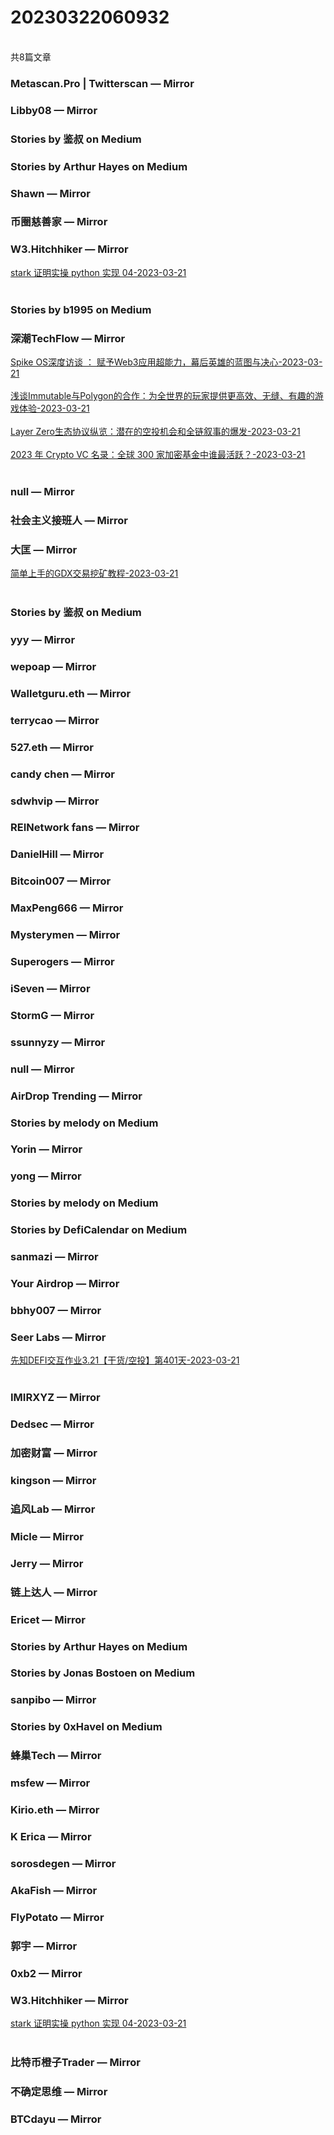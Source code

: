 <h1>20230322060932</h1><br/>共8篇文章


###  Metascan.Pro | Twitterscan — Mirror







###  Libby08 — Mirror









###  Stories by 鉴叔 on Medium









###  Stories by Arthur Hayes on Medium







###  Shawn — Mirror











###  币圈慈善家 — Mirror













###  W3.Hitchhiker — Mirror

<a target=_blank rel=nofollow href="https://mirror.xyz/0xE43a21Ee76b591fe6E479da8a8a388FCfea6F77F/_n0dDwJc2XddEOCALL9PkCHp-wH2kyleJrCjhrxkxiY" >stark 证明实操 python 实现 04-2023-03-21</a><br/><br/>









###  Stories by b1995 on Medium







###  深潮TechFlow — Mirror

<a target=_blank rel=nofollow href="https://mirror.xyz/0x0E58bB9795a9D0F065e3a8Cc2aed2A63D6977d8A/QEpKDmprxRwVYE_nLYiaACx2woRgorJH8milv5PpPJo" >Spike OS深度访谈 ： 赋予Web3应用超能力，幕后英雄的蓝图与决心-2023-03-21</a><br/><br/><a target=_blank rel=nofollow href="https://mirror.xyz/0x0E58bB9795a9D0F065e3a8Cc2aed2A63D6977d8A/7qG0GJb0g3EvzA5f4lEY0tM9PxbYRoXPiOaMrPfq_t4" >浅谈Immutable与Polygon的合作：为全世界的玩家提供更高效、无缝、有趣的游戏体验-2023-03-21</a><br/><br/><a target=_blank rel=nofollow href="https://mirror.xyz/0x0E58bB9795a9D0F065e3a8Cc2aed2A63D6977d8A/cIVzQ7Gr5IafbYLrQQUXMsPBitY0wHkWkL6npRnk6_U" >Layer Zero生态协议纵览：潜在的空投机会和全链叙事的爆发-2023-03-21</a><br/><br/><a target=_blank rel=nofollow href="https://mirror.xyz/0x0E58bB9795a9D0F065e3a8Cc2aed2A63D6977d8A/QZYt3qdz2h5sASV2m590h8sR1-VER7uo4jAUOu0RLDU" >2023 年 Crypto VC 名录：全球 300 家加密基金中谁最活跃？-2023-03-21</a><br/><br/>





###  null — Mirror





















###  社会主义接班人 — Mirror











###  大匡 — Mirror

<a target=_blank rel=nofollow href="https://mirror.xyz/0xD449B78c59dFf379b0A27Af50e81f00875b03381/stkWU1ApPvh8OeN6sFOJ20HlMuMq8UY7x49ic6eOt64" >简单上手的GDX交易挖矿教程-2023-03-21</a><br/><br/>





###  Stories by 鉴叔 on Medium









###  yyy — Mirror









###  wepoap — Mirror













###  Walletguru.eth — Mirror









###  terrycao — Mirror









###  527.eth — Mirror













###  candy chen — Mirror











###  sdwhvip — Mirror











###  REINetwork fans — Mirror











###  DanielHill — Mirror







###  Bitcoin007 — Mirror









###  MaxPeng666 — Mirror











###  Mysterymen — Mirror









###  Superogers — Mirror







###  iSeven — Mirror







###  StormG — Mirror







###  ssunnyzy — Mirror







###  null — Mirror







###  AirDrop Trending — Mirror









###  Stories by melody on Medium







###  Yorin — Mirror













###  yong — Mirror













###  Stories by melody on Medium







###  Stories by DefiCalendar on Medium







###  sanmazi — Mirror







###  Your Airdrop — Mirror











###  bbhy007 — Mirror











###  Seer Labs — Mirror

<a target=_blank rel=nofollow href="https://mirror.xyz/seerlabs.eth/tkSYMmZs6CFOngihahmUBetaNKOV5_J5gQGFD70Zz-o" >先知DEFI交互作业3.21【干货/空投】第401天-2023-03-21</a><br/><br/>









###  IMIRXYZ — Mirror











###  Dedsec — Mirror















###  加密财富 — Mirror









###  kingson — Mirror















###  追风Lab — Mirror











###  Micle — Mirror

















###  Jerry — Mirror









###  链上达人 — Mirror













###  Ericet — Mirror









###  Stories by Arthur Hayes on Medium









###  Stories by Jonas Bostoen on Medium









###  sanpibo — Mirror







###  Stories by 0xHavel on Medium









###  蜂巢Tech — Mirror











###  msfew — Mirror









###  Kirio.eth — Mirror







###  K Erica — Mirror













###  sorosdegen — Mirror









###  AkaFish — Mirror









###  FlyPotato — Mirror













###  郭宇 — Mirror













###  0xb2 — Mirror









###  W3.Hitchhiker — Mirror

<a target=_blank rel=nofollow href="https://mirror.xyz/0xE43a21Ee76b591fe6E479da8a8a388FCfea6F77F/_n0dDwJc2XddEOCALL9PkCHp-wH2kyleJrCjhrxkxiY" >stark 证明实操 python 实现 04-2023-03-21</a><br/><br/>







###  比特币橙子Trader — Mirror







###  不确定思维 — Mirror











###  BTCdayu — Mirror





